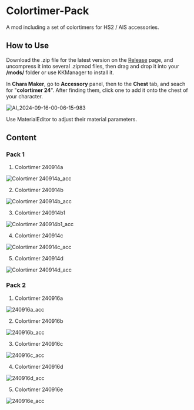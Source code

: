 # Colortimer-Pack
A mod including a set of colortimers for HS2 / AIS accessories.

## How to Use
Download the .zip file for the latest version on the [Release](https://github.com/Blatke/Colortimer-Pack/releases) page, and uncompress it into several .zipmod files, then drag and drop it into your **/mods/** folder or use KKManager to install it. 

In **Chara Maker**, go to **Accessory** panel, then to the **Chest** tab, and seach for "**colortimer 24**". After finding them, click one to add it onto the chest of your character.

![AI_2024-09-16-00-06-15-983](https://github.com/user-attachments/assets/9bba8402-2196-4d54-b248-387ee01794c9)

Use MaterialEditor to adjust their material parameters.

## Content
### Pack 1
1. Colortimer 240914a

![Colortimer 240914a_acc](https://github.com/user-attachments/assets/370c4e3c-3b78-4bc9-8aae-f9d362df1e68)

2. Colortimer 240914b

![Colortimer 240914b_acc](https://github.com/user-attachments/assets/283fe6f8-ca3d-470d-9bb8-9f04c9eb49b3)

3. Colortimer 240914b1

![Colortimer 240914b1_acc](https://github.com/user-attachments/assets/76c3f873-2349-44b0-b6f7-e4c6423e8d3a)

4. Colortimer 240914c

![Colortimer 240914c_acc](https://github.com/user-attachments/assets/80eb59ea-a833-4d95-a0d8-0b35e44b9c9f)

5. Colortimer 240914d

![Colortimer 240914d_acc](https://github.com/user-attachments/assets/7cfaa2ed-656b-4d9a-9d15-61dc48224e0c)
### Pack 2
1. Colortimer 240916a

![240916a_acc](https://github.com/user-attachments/assets/a171eb96-2252-4886-af74-2ec8f6c0058e)

2. Colortimer 240916b

![240916b_acc](https://github.com/user-attachments/assets/a639f88a-e4eb-4077-bb5d-37165855c157)

3. Colortimer 240916c

![240916c_acc](https://github.com/user-attachments/assets/5e9d6971-040f-4c83-b01c-e2e22f9e4b7d)

4. Colortimer 240916d

![240916d_acc](https://github.com/user-attachments/assets/b7f585a0-a07c-45f2-b0c7-8deab946c29f)

5. Colortimer 240916e

![240916e_acc](https://github.com/user-attachments/assets/ff5f3e83-7710-470b-9318-104e656c634f)
